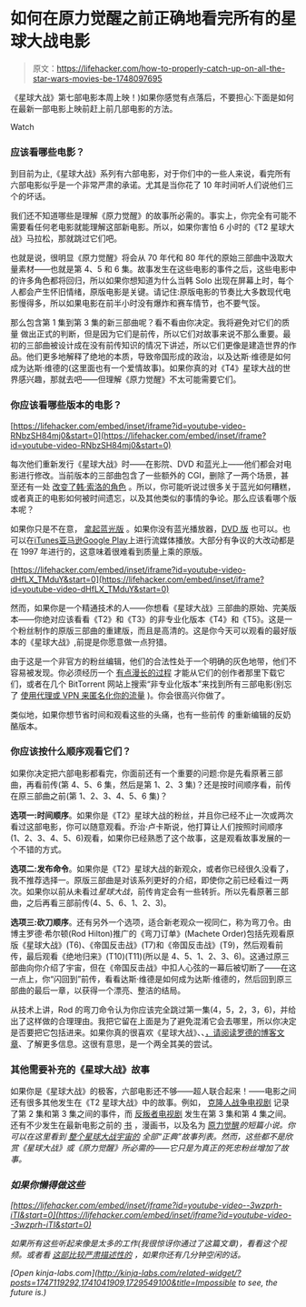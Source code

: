 # 如何在原力觉醒之前正确地看完所有的星球大战电影

> 原文：<https://lifehacker.com/how-to-properly-catch-up-on-all-the-star-wars-movies-be-1748097695>

《星球大战》第七部电影本周上映！)如果你感觉有点落后，不要担心:下面是如何在最新一部电影上映前赶上前几部电影的方法。

Watch

### 应该看哪些电影？

到目前为止,《星球大战》系列有六部电影，对于你们中的一些人来说，看完所有六部电影似乎是一个非常严肃的承诺。尤其是当你花了 10 年时间听人们说他们三个的坏话。

我们还不知道哪些是理解《原力觉醒》的故事所必需的。事实上，你完全有可能不需要看任何老电影就能理解这部新电影。所以，如果你害怕 6 小时的《T2 星球大战》马拉松，那就跳过它们吧。

也就是说，很明显《原力觉醒》将会从 70 年代和 80 年代的原始三部曲中汲取大量素材——也就是第 4、5 和 6 集。故事发生在这些电影的事件之后，这些电影中的许多角色都将回归，所以如果你想知道为什么当韩 Solo 出现在屏幕上时，每个人都会产生怀旧情绪，原版电影是关键。请记住:原版电影的节奏比大多数现代电影慢得多，所以如果电影在前半小时没有爆炸和赛车情节，也不要气馁。

那么包含第 1 集到第 3 集的新三部曲呢？看不看由你决定。我将避免对它们的质量 做出正式的判断，但是因为它们是前传，所以它们对故事来说不那么重要。最初的三部曲被设计成在没有前传知识的情况下讲述，所以它们更像是建造世界的作品。他们更多地解释了绝地的本质，导致帝国形成的政治，以及达斯·维德是如何成为达斯·维德的(这里面也有一个爱情故事)。如果你真的对《T4》星球大战的世界感兴趣，那就去吧——但理解《原力觉醒》不太可能需要它们。

### 你应该看哪些版本的电影？

 [https://lifehacker.com/embed/inset/iframe?id=youtube-video-RNbzSH84mj0&start=0](https://lifehacker.com/embed/inset/iframe?id=youtube-video-RNbzSH84mj0&start=0) 

每次他们重新发行《星球大战》时——在影院、DVD 和蓝光上——他们都会对电影进行修改。当前版本的三部曲包含了一些额外的 CGI，删除了一两个场景，甚至还有一处 [改变了韩·索洛的角色](https://en.wikipedia.org/wiki/Han_shot_first) 。所以，你可能听说过很多关于蓝光如何糟糕，或者真正的电影如何被时间遗忘，以及其他类似的事情的争论。那么应该看哪个版本呢？

如果你只是不在意， [拿起蓝光版](http://smile.amazon.com/Star-Wars-Complete-Episodes-Blu-ray/dp/B015AJOKFG?asc_campaign=InlineText&asc_refurl=https://lifehacker.com/how-to-properly-catch-up-on-all-the-star-wars-movies-be-1748097695&asc_source=&tag=kinjalifehackerlink-20) 。如果你没有蓝光播放器，[DVD 版](http://smile.amazon.com/Trilogy-Empire-Strikes-Return-Widescreen/dp/B00003CXCT?asc_campaign=InlineText&asc_refurl=https://lifehacker.com/how-to-properly-catch-up-on-all-the-star-wars-movies-be-1748097695&asc_source=&tag=kinjalifehackerlink-20) 也可以。也可以在[iTunes](https://itunes.apple.com/us/movie-collection/star-wars-digital-movie-collection/id982709307)[亚马逊](http://smile.amazon.com/Star-Wars-Digital-Movie-Collection/dp/B00VJ04TH0?asc_campaign=InlineText&asc_refurl=https://lifehacker.com/how-to-properly-catch-up-on-all-the-star-wars-movies-be-1748097695&asc_source=&tag=kinjalifehackerlink-20)[Google Play](https://play.google.com/store/movies/details/Star_Wars_The_Digital_Movie_Collection?id=sxvuhqcICJg)上进行流媒体播放。大部分有争议的大改动都是在 1997 年进行的，这意味着很难看到质量上乘的原版。

 [https://lifehacker.com/embed/inset/iframe?id=youtube-video-dHfLX_TMduY&start=0](https://lifehacker.com/embed/inset/iframe?id=youtube-video-dHfLX_TMduY&start=0) 

然而，如果你是一个精通技术的人——你想看《星球大战》三部曲的原始、完美版本——你绝对应该看看《T2》和《T3》的非专业化版本《T4》和《T5》。这是一个粉丝制作的原版三部曲的重建版，而且是高清的。这是你今天可以观看的最好版本的《星球大战》,前提是你愿意做一点狩猎。

由于这是一个非官方的粉丝编辑，他们的合法性处于一个明确的灰色地带，他们不容易被发现。你必须经历一个 [有点漫长的过程](https://lifehacker.com/watch-the-original-star-wars-trilogy-as-it-was-before-g-1747927284) 才能从它们的创作者那里下载它们，或者在几个 BitTorrent 网站上搜索“非专业化版本”来找到所有三部电影(别忘了 [使用代理或 VPN 来匿名化你的流量](http://lifehacker.com/how-to-completely-anonymize-your-bittorrent-traffic-wit-5863380) )。你会很高兴你做了。

类似地，如果你想节省时间和观看这些的头痛，也有一些前传 的重新编辑的反奶酪版本。

### 你应该按什么顺序观看它们？

如果你决定把六部电影都看完，你面前还有一个重要的问题:你是先看原著三部曲，再看前传(第 4、5、6 集，然后是第 1、2、3 集)？还是按时间顺序看，前传在原三部曲之前(第 1、2、3、4、5、6 集)？

**选项一:时间顺序**。如果你是《T2》星球大战的粉丝，并且你已经不止一次或两次看过这部电影，你可以随意观看。乔治·卢卡斯说，他打算让人们按照时间顺序(1、2、3、4、5、6)观看，如果你已经熟悉了这个故事，这是观看故事发展的一个不错的方式。

**选项二:发布命令**。如果你是《T2》星球大战的新观众，或者你已经很久没看了，我不推荐选择一。原版三部曲是对该系列更好的介绍，即使你之前已经看过一两次。如果你以前从未看过*星球大战*，前传肯定会有一些转折。所以先看原著三部曲，之后再看三部前传(4、5、6、1、2、3)。

**选项三:砍刀顺序**。还有另外一个选项，适合新老观众一视同仁，称为弯刀令。由博主罗德·希尔顿(Rod Hilton)推广的《弯刀订单》(Machete Order)包括先观看原版《星球大战》(T6)、《帝国反击战》(T7)和《帝国反击战》(T9)，然后观看前传，最后观看《绝地归来》(T10)(T11)(所以是 4、5、1、2、3、6)。这通过原三部曲向你介绍了宇宙，但在《帝国反击战》中扣人心弦的一幕后被切断了——在这一点上，你“闪回到”前传，看看达斯·维德是如何成为达斯·维德的，然后回到原三部曲的最后一章，以获得一个漂亮、整洁的结局。

从技术上讲，Rod 的弯刀命令认为你应该完全跳过第一集(4，5，2，3，6)，并给出了这样做的合理理由。我把它留在上面是为了避免混淆它会去哪里，所以你决定是否要把它包括进来。如果你真的很喜欢《星球大战》、、[，请阅读罗德的博客文章](http://www.nomachetejuggling.com/2011/11/11/the-star-wars-saga-suggested-viewing-order/)、了解更多信息。这很有意思，是一个两全其美的尝试。

### 其他需要补充的《星球大战》故事

如果你是《星球大战》的极客，六部电影还不够——超人联合起来！——电影之间还有很多其他发生在《T2 星球大战》中的故事。例如， [克隆人战争电视剧](http://smile.amazon.com/Star-Wars-Clone-Season-Blu-ray/dp/B00APGRMX2?asc_campaign=InlineText&asc_refurl=https://lifehacker.com/how-to-properly-catch-up-on-all-the-star-wars-movies-be-1748097695&asc_source=&tag=kinjalifehackerlink-20) 记录了第 2 集和第 3 集之间的事件，而 [反叛者电视剧](http://smile.amazon.com/Star-Wars-Rebels-Season-Blu-ray/dp/B00YY3NUUQ?asc_campaign=InlineText&asc_refurl=https://lifehacker.com/how-to-properly-catch-up-on-all-the-star-wars-movies-be-1748097695&asc_source=&tag=kinjalifehackerlink-20) 发生在第 3 集和第 4 集之间。还有不少发生在最新电影之前的 [书](http://smile.amazon.com/Aftermath-Star-Journey-Force-Awakens/dp/034551162X?asc_campaign=InlineText&asc_refurl=https://lifehacker.com/how-to-properly-catch-up-on-all-the-star-wars-movies-be-1748097695&asc_source=&tag=kinjalifehackerlink-20) ，漫画书，以及名为 [原力觉醒](http://starwars.wikia.com/wiki/Journey_to_Star_Wars:_The_Force_Awakens)*的短篇小说。你可以在这里看到 [整个*星球大战*宇宙的](https://en.wikipedia.org/wiki/Star_Wars_canon#List_of_Star_Wars_canon) 全部“正典”故事列表。然而，这些都不是欣赏《星球大战》或《原力觉醒》所必需的——它只是为真正的死忠粉丝增加了故事。*

### *如果你懒得做这些*

 *[https://lifehacker.com/embed/inset/iframe?id=youtube-video--3wzprh-iTI&start=0](https://lifehacker.com/embed/inset/iframe?id=youtube-video--3wzprh-iTI&start=0)* 

*如果所有这些听起来像是太多的工作(我很惊讶你通过了这篇文章)，看看这个视频。或者看 [这部比较严肃描述性的](https://www.youtube.com/watch?v=6s0JNdAN_88) ，如果你还有几分钟空闲的话。* 

*[Open *kinja-labs.com*](http://kinja-labs.com/related-widget/?posts=1747119292,1741041909,1729549100&title=Impossible to see, the future is.)*